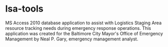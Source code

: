 # lsa-tools
MS Access 2010 database application to assist with Logistics Staging Area resource tracking needs during emergency response operations. This application was created for the Baltimore City Mayor's Office of Emergency Management by Neal P. Gary, emergency management analyst.
